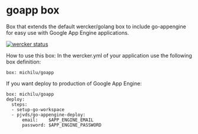 # goapp box

Box that extends the default wercker/golang box to include go-appengine for easy use with Google App Engine applications.

[![wercker status](https://app.wercker.com/status/6491bd9bfdd500650f12b2a6454ff49f/m "wercker status")](https://app.wercker.com/project/bykey/6491bd9bfdd500650f12b2a6454ff49f)

How to use this box:
In the wercker.yml of your application use the following box definition:
```
box: michilu/goapp
```

If you want deploy to production of Google App Engine:
```
box: michilu/goapp
deploy:
  steps:
  - setup-go-workspace
  - pjvds/go-appengine-deploy:
      email:    $APP_ENGINE_EMAIL
      password: $APP_ENGINE_PASSWORD
```

